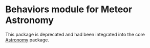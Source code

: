 # Behaviors module for Meteor Astronomy

This package is deprecated and had been integrated into the core [Astronomy](https://atmospherejs.com/jagi/astronomy) package.
